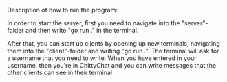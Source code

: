 Description of how to run the program:

In order to start the server, first you need to navigate into the "server"-folder and then write "go run ." in the terminal.

After that, you can start up clients by opening up new terminals, navigating them into the "client"-folder and writing "go run .". The terminal will ask for a username that you need to write. When you have entered in your username, then you're in ChittyChat and you can write messages that the other clients can see in their terminal.